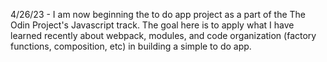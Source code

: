 4/26/23 - I am now beginning the to do app project as a part of the The Odin Project's Javascript track. The goal here is to apply what I have learned recently about webpack, modules, and code organization (factory functions, composition, etc) in building a simple to do app.